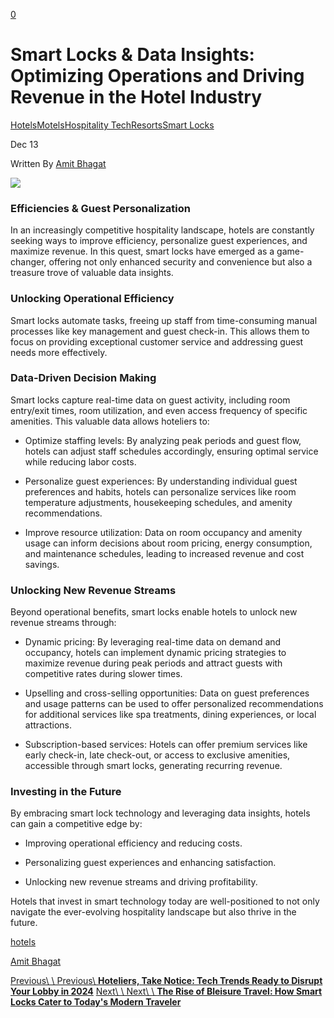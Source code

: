 [0](https://www.33lock.com/cart)

# Smart Locks & Data Insights: Optimizing Operations and Driving Revenue in the Hotel Industry

[Hotels](https://www.33lock.com/blogpublishing/category/Hotels)[Motels](https://www.33lock.com/blogpublishing/category/Motels)[Hospitality Tech](https://www.33lock.com/blogpublishing/category/Hospitality+Tech)[Resorts](https://www.33lock.com/blogpublishing/category/Resorts)[Smart Locks](https://www.33lock.com/blogpublishing/category/Smart+Locks)

Dec 13

Written By [Amit Bhagat](https://www.33lock.com/blogpublishing?author=555134dae4b06e6e38200115)

![](https://images.squarespace-cdn.com/content/v1/64864a0f6459c271adb893d5/1702298038619-XZ21T8KOH8JUOFEXED0Z/image-asset.jpeg?format=2500w)

### Efficiencies & Guest Personalization

In an increasingly competitive hospitality landscape, hotels are constantly seeking ways to improve efficiency, personalize guest experiences, and maximize revenue. In this quest, smart locks have emerged as a game-changer, offering not only enhanced security and convenience but also a treasure trove of valuable data insights.

### Unlocking Operational Efficiency

Smart locks automate tasks, freeing up staff from time-consuming manual processes like key management and guest check-in. This allows them to focus on providing exceptional customer service and addressing guest needs more effectively.

### Data-Driven Decision Making

Smart locks capture real-time data on guest activity, including room entry/exit times, room utilization, and even access frequency of specific amenities. This valuable data allows hoteliers to:

- Optimize staffing levels: By analyzing peak periods and guest flow, hotels can adjust staff schedules accordingly, ensuring optimal service while reducing labor costs.

- Personalize guest experiences: By understanding individual guest preferences and habits, hotels can personalize services like room temperature adjustments, housekeeping schedules, and amenity recommendations.

- Improve resource utilization: Data on room occupancy and amenity usage can inform decisions about room pricing, energy consumption, and maintenance schedules, leading to increased revenue and cost savings.


### Unlocking New Revenue Streams

Beyond operational benefits, smart locks enable hotels to unlock new revenue streams through:

- Dynamic pricing: By leveraging real-time data on demand and occupancy, hotels can implement dynamic pricing strategies to maximize revenue during peak periods and attract guests with competitive rates during slower times.

- Upselling and cross-selling opportunities: Data on guest preferences and usage patterns can be used to offer personalized recommendations for additional services like spa treatments, dining experiences, or local attractions.

- Subscription-based services: Hotels can offer premium services like early check-in, late check-out, or access to exclusive amenities, accessible through smart locks, generating recurring revenue.


### Investing in the Future

By embracing smart lock technology and leveraging data insights, hotels can gain a competitive edge by:

- Improving operational efficiency and reducing costs.

- Personalizing guest experiences and enhancing satisfaction.

- Unlocking new revenue streams and driving profitability.


Hotels that invest in smart technology today are well-positioned to not only navigate the ever-evolving hospitality landscape but also thrive in the future.

[hotels](https://www.33lock.com/blogpublishing/tag/hotels)

[Amit Bhagat](https://www.33lock.com/blogpublishing?author=555134dae4b06e6e38200115)

[Previous\\
\\
Previous\\
**Hoteliers, Take Notice: Tech Trends Ready to Disrupt Your Lobby in 2024**](https://www.33lock.com/blogpublishing/2024-look-ahead) [Next\\
\\
Next\\
\\
**The Rise of Bleisure Travel: How Smart Locks Cater to Today's Modern Traveler**](https://www.33lock.com/blogpublishing/the-rise-of-bleisure-travel-how-smart-locks-cater-to-todays-modern-traveler)